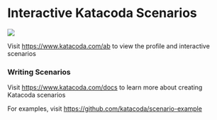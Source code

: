 # Interactive Katacoda Scenarios

[![](http://shields.katacoda.com/katacoda/ab/count.svg)](https://www.katacoda.com/ab "Get your profile on Katacoda.com")

Visit https://www.katacoda.com/ab to view the profile and interactive scenarios

### Writing Scenarios
Visit https://www.katacoda.com/docs to learn more about creating Katacoda scenarios

For examples, visit https://github.com/katacoda/scenario-example
